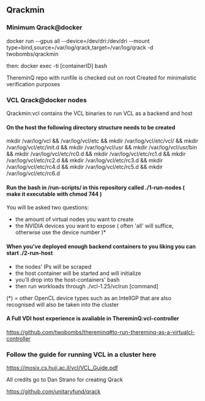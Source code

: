 ## Qrackmin

### Minimum Qrack@docker 

docker run --gpus all --device=/dev/dri:/dev/dri --mount type=bind,source=/var/log/qrack,target=/var/log/qrack -d twobombs/qrackmin

then: docker exec -ti [containerID] bash

ThereminQ repo with runfile is checked out on root
Created for minimalistic verification purposes

### VCL Qrack@docker nodes

Qrackmin:vcl contains the VCL binaries to run VCL as a backend and host

#### On the host the following directory structure needs to be created 
mkdir /var/log/vcl && /var/log/vcl/etc && mkdir /var/log/vcl/etc/vcl/ && mkdir /var/log/vcl/etc/init.d && mkdir /var/log/vcl/usr && mkdir /var/log/vcl/usr/bin && mkdir /var/log/vcl/etc/rc0.d && mkdir /var/log/vcl/etc/rc1.d && mkdir /var/log/vcl/etc/rc2.d  &&  mkdir /var/log/vcl/etc/rc3.d && mkdir /var/log/vcl/etc/rc4.d &&  mkdir /var/log/vcl/etc/rc5.d &&  mkdir /var/log/vcl/etc/rc6.d 

####  Run the bash in /run-scripts/ in this repository called ./1-run-nodes ( make it executable with chmod 744 )
You will be asked two questions:
- the amount of virtual nodes you want to create
- the NVIDIA devices you want to expose ( often 'all' will suffice, otherwise use the device number )*

#### When you've deployed enough backend containers to you liking you can start ./2-run-host
- the nodes' IPs will be scraped
- the host container will be started and will initialize
- you'll drop into the host-containers' bash 
- then run workloads through ./vcl-1.25/vclrun [command]

(*) = other OpenCL device types such as an IntelIGP that are also recognised will also be taken into the cluster

#### A Full VDI host experience is avaliable in ThereminQ:vcl-controller
https://github.com/twobombs/thereminq#to-run-thereminq-as-a-virtualcl-controller

### Follow the guide for running VCL in a cluster here

https://mosix.cs.huji.ac.il/vcl/VCL_Guide.pdf

All credits go to Dan Strano for creating Qrack

https://github.com/unitaryfund/qrack
